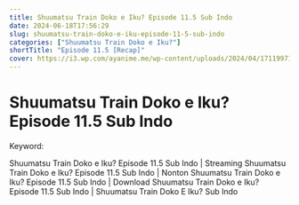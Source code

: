 ```yaml
---
title: Shuumatsu Train Doko e Iku? Episode 11.5 Sub Indo
date: 2024-06-18T17:56:29
slug: shuumatsu-train-doko-e-iku-episode-11-5-sub-indo
categories: ["Shuumatsu Train Doko e Iku?"]
shortTitle: "Episode 11.5 [Recap]"
cover: https://i3.wp.com/ayanime.me/wp-content/uploads/2024/04/1711997161-8309-137451.jpg
---
```


# Shuumatsu Train Doko e Iku? Episode 11.5 Sub Indo

<iframe-loader iframe-src1="https://play.ayanime.me/include/fluidplayer/fluidplayer.php?VideoSrc1=https%3A%2F%2Fdrive.google.com%2Ffile%2Fd%2F1bSsq3kknl-lEGj3ealcJa6hHbTYRH0L0%2Fpreview&VideoType1=video%2Fmp4&VideoQuality1=480p&VideoSrc2=https%3A%2F%2Fdrive.google.com%2Ffile%2Fd%2F1OnhvEFo_28Noh6nprtf59ffsRzAgBbcy%2Fpreview&VideoType2=video%2Fmp4&VideoQuality2=720p&VideoSrc3=https%3A%2F%2Fdrive.google.com%2Ffile%2Fd%2F1xDP0TDFD6FDLDkqTXJ02qpwLuS0cJkiY%2Fpreview&VideoType3=video%2Fmp4&VideoQuality3=1080p&VideoSrc4=&VideoType4=&VideoQuality4=&VideoPoster=&VideoTrack1=&kind1=&srclang1=&label1=&default1=&VideoTrack2=&kind2=&srclang2=&label2=&default2=&player=fluid+player&server=Drive+API&api=&width=100%25&height=900px" iframe-src2="https://drive.google.com/file/d/1xDP0TDFD6FDLDkqTXJ02qpwLuS0cJkiY/preview"></iframe-loader>

Keyword:
<p>Shuumatsu Train Doko e Iku? Episode 11.5 Sub Indo | Streaming Shuumatsu Train Doko e Iku? Episode 11.5 Sub Indo | Nonton Shuumatsu Train Doko e Iku? Episode 11.5 Sub Indo | Download Shuumatsu Train Doko e Iku? Episode 11.5 Sub Indo | Shuumatsu Train Doko E Iku? Sub Indo</p>

